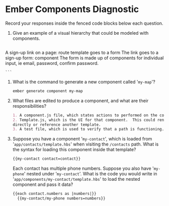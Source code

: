 # Ember Components Diagnostic

Record your responses inside the fenced code blocks below each question.

1.  Give an example of a visual hierarchy that could be modeled with components.

    ```md
  A sign-up link on a page: route template goes to a form
      The link goes to a sign-up form: component
        The form is made up of components for individual input, ie email,
        password, confirm password.


    ```

1.  What is the command to generate a new component called '`my-map`'?

    ```sh
    ember generate component my-map
    ```

1.  What files are edited to produce a component, and what are their
    responsibilities?

    ```md
    1. A component.js file, which states actions to performed on the component.
    2. Template.js, which is the UI for that component.  This could rendered
    directly or reference another template.
    3. A test file, which is used to verify that a path is functioning.
    ```

1.  Suppose you have a component '`my-contact`', which is loaded from
    '`app/contacts/template.hbs`' when visiting the `/contacts` path. What is
    the syntax for loading this component inside that template?

    ```html
    {{my-contact contact=contact}}
    ```

    Each contact has multiple phone numbers. Suppose you also have '`my-phone`'
    nested under '`my-contact`'. What is the code you would write in
    '`app/components/my-contact/template.hbs`' to load the nested component and
    pass it data?

    ```html
    {{each contact.numbers as |numbers|}}
      {{my-contact/my-phone numbers=numbers}}
    ```

